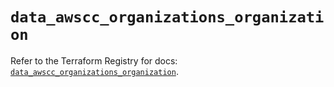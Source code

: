 # `data_awscc_organizations_organization`

Refer to the Terraform Registry for docs: [`data_awscc_organizations_organization`](https://registry.terraform.io/providers/hashicorp/awscc/0.70.0/docs/data-sources/organizations_organization).
